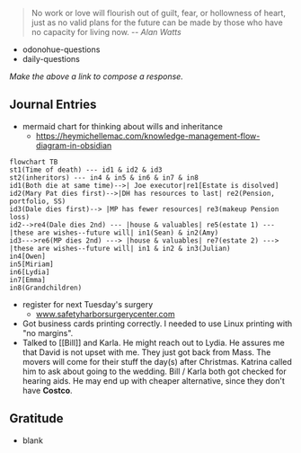 > No work or love will flourish out of guilt, fear, or hollowness of heart, just as no valid plans for the future can be made by those who have no capacity for living now.
> -- <cite>Alan Watts</cite>
- odonohue-questions
- daily-questions

*Make the above a link to compose a response.*
## Journal Entries
-  mermaid chart for thinking about wills and inheritance
	- https://heymichellemac.com/knowledge-management-flow-diagram-in-obsidian
```mermaid
flowchart TB
st1(Time of death) --- id1 & id2 & id3
st2(inheritors) --- in4 & in5 & in6 & in7 & in8
id1(Both die at same time)-->| Joe executor|re1[Estate is disolved]
id2(Mary Pat dies first)-->|DH has resources to last| re2(Pension, portfolio, SS)
id3(Dale dies first)--> |MP has fewer resources| re3(makeup Pension loss)
id2-->re4(Dale dies 2nd) --- |house & valuables| re5(estate 1) --- |these are wishes--future will| in1(Sean) & in2(Amy)
id3--->re6(MP dies 2nd) ---> |house & valuables| re7(estate 2) ---> |these are wishes--future will| in1 & in2 & in3(Julian)
in4[Owen]
in5[Miriam]
in6[Lydia]
in7[Emma]
in8(Grandchildren)
```
- register for next Tuesday's surgery
	- www.safetyharborsurgerycenter.com
- Got business cards printing correctly. I needed to use Linux printing with "no margins".
- Talked to [[Bill]] and Karla. He might reach out to Lydia. He assures me that David is not upset with me. They just got back from Mass. The movers will come for their stuff the day(s) after Christmas. Katrina called him to ask about going to the wedding. Bill / Karla both got checked for hearing aids. He may end up with cheaper alternative, since they don't have **Costco**.
## Gratitude
- blank


